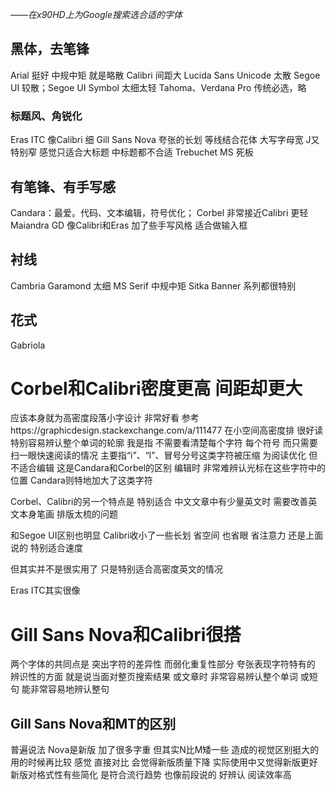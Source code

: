 *——在x90HD上为Google搜索选合适的字体*

## 黑体，去笔锋
Arial 挺好 中规中矩 就是略散
Calibri 间距大
Lucida Sans Unicode 太散
Segoe UI 较散；Segoe UI Symbol 太细太轻
Tahoma、Verdana Pro 传统必选，略
### 标题风、角锐化
Eras ITC 像Calibri 细
Gill Sans Nova 夸张的长划 等线结合花体 大写字母宽 J又特别窄 感觉只适合大标题 中标题都不合适
Trebuchet MS 死板
## 有笔锋、有手写感
Candara：最爱。代码、文本编辑，符号优化；
Corbel 非常接近Calibri 更轻
Maiandra GD 像Calibri和Eras 加了些手写风格 适合做输入框
## 衬线
Cambria
Garamond 太细
MS Serif 中规中矩
Sitka Banner 系列都很特别
## 花式
Gabriola

# Corbel和Calibri密度更高 间距却更大
应该本身就为高密度段落小字设计
非常好看 参考https://graphicdesign.stackexchange.com/a/111477
在小空间高密度排 很好读 特别容易辨认整个单词的轮廓
我是指 不需要看清楚每个字符 每个符号 而只需要扫一眼快速阅读的情况
主要指“i”、“l”、冒号分号这类字符被压缩
为阅读优化 但不适合编辑 这是Candara和Corbel的区别
编辑时 非常难辨认光标在这些字符中的位置
Candara则特地加大了这类字符

Corbel、Calibri的另一个特点是
特别适合 中文文章中有少量英文时
需要改善英文本身笔画 排版太梳的问题

和Segoe UI区别也明显
Calibri收小了一些长划 省空间 也省眼 省注意力
还是上面说的 特别适合速度

但其实并不是很实用了
只是特别适合高密度英文的情况

Eras ITC其实很像

# Gill Sans Nova和Calibri很搭
两个字体的共同点是 突出字符的差异性 而弱化重复性部分
夸张表现字符特有的 辨识性的方面
就是说当面对整页搜索结果 或文章时 非常容易辨认整个单词 或短句
能非常容易地辨认整句
## Gill Sans Nova和MT的区别
普遍说法 Nova是新版 加了很多字重
但其实N比M矮一些 造成的视觉区别挺大的
用的时候再比较
感觉 直接对比 会觉得新版质量下降 实际使用中又觉得新版更好
新版对格式性有些简化 是符合流行趋势
也像前段说的 好辨认 阅读效率高

